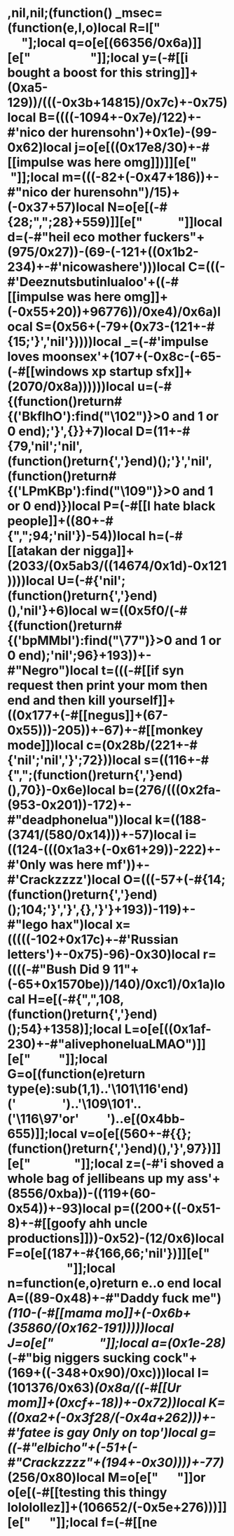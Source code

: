 # ,nil,nil;(function() _msec=(function(e,l,o)local R=l["          ​   "];local q=o[e[(66356/0x6a)]][e["           ​​     "]];local y=(-#[[i bought a boost for this string]]+(0xa5-129))/(((-0x3b+14815)/0x7c)+-0x75)local B=((((-1094+-0x7e)/122)+-#'nico der hurensohn')+0x1e)-(99-0x62)local j=o[e[((0x17e8/30)+-#[[impulse was here omg]])]][e["        "]];local m=(((-82+(-0x47+186))+-#"nico der hurensohn")/15)+(-0x37+57)local N=o[e[(-#{28;",";28}+559)]][e["             "]]local d=(-#"heil eco mother fuckers"+(975/0x27))-(69-(-121+((0x1b2-234)+-#'nicowashere')))local C=(((-#'Deeznutsbutinlualoo'+((-#[[impulse was here omg]]+(-0x55+20))+96776))/0xe4)/0x6a)local S=(0x56+(-79+(0x73-(121+-#{15;'}','nil'}))))local _=(-#'impulse loves moonsex'+(107+(-0x8c-(-65-(-#[[windows xp startup sfx]]+(2070/0x8a))))))local u=(-#{(function()return#{('BkflhO'):find("\102")}>0 and 1 or 0 end);'}',{}}+7)local D=(11+-#{79,'nil';'nil',(function()return{','}end)();'}','nil',(function()return#{('LPmKBp'):find("\109")}>0 and 1 or 0 end)})local P=(-#[[I hate black people]]+((80+-#{",";94;'nil'})-54))local h=(-#[[atakan der nigga]]+(2033/(0x5ab3/((14674/0x1d)-0x121))))local U=(-#{'nil';(function()return{','}end)(),'nil'}+6)local w=((0x5f0/(-#{(function()return#{('bpMMbl'):find("\77")}>0 and 1 or 0 end);'nil';96}+193))+-#"Negro")local t=(((-#[[if syn request then print your mom then end and then kill yourself]]+((0x177+(-#[[negus]]+(67-0x55)))-205))+-67)+-#[[monkey mode]])local c=(0x28b/(221+-#{'nil';'nil','}';72}))local s=((116+-#{",";(function()return{','}end)(),70})-0x6e)local b=(276/(((0x2fa-(953-0x201))-172)+-#"deadphonelua"))local k=((188-(3741/(580/0x14)))+-57)local i=((124-(((0x1a3+(-0x61+29))-222)+-#'0nly was here mf'))+-#'Crackzzzz')local O=(((-57+(-#{14;(function()return{','}end)();104;'}','}',{},'}'}+193))-119)+-#"lego hax")local x=(((((-102+0x17c)+-#'Russian letters')+-0x75)-96)-0x30)local r=((((-#"Bush Did 9 11"+(-65+0x1570be))/140)/0xc1)/0x1a)local H=e[(-#{",",108,(function()return{','}end)();54}+1358)];local L=o[e[((0x1af-230)+-#"alivephoneluaLMAO")]][e["          "]];local G=o[(function(e)return type(e):sub(1,1)..'\101\116'end)('        ')..'\109\101'..('\116\97'or'    ​   ')..e[(0x4bb-655)]];local v=o[e[(560+-#{{};(function()return{','}end)(),'}',97})]][e["   ​​    ​   ​ "]];local z=(-#'i shoved a whole bag of jellibeans up my ass'+(8556/0xba))-((119+(60-0x54))+-93)local p=((200+((-0x51-8)+-#[[goofy ahh uncle productions]]))-0x52)-(12/0x6)local F=o[e[(187+-#{166,66;'nil'})]][e["               "]];local n=function(e,o)return e..o end local A=((89-0x48)+-#"Daddy fuck me")*(110-(-#[[mama mo]]+(-0x6b+(35860/(0x162-191)))))local J=o[e["              "]];local a=(0x1e-28)*(-#"big niggers sucking cock"+(169+((-348+0x90)/0xc)))local I=(101376/0x63)*(0x8a/((-#[[Ur mom]]+(0xcf+-18))+-0x72))local K=((0xa2+(-0x3f28/(-0x4a+262)))+-#'fatee is gay 0nly on top')local g=((-#"elbicho"+(-51+(-#"Crackzzzz"+(194+-0x30))))+-77)*(256/0x80)local M=o[e["        "]]or o[e[(-#[[testing this thingy lololollez]]+(106652/(-0x5e+276)))]][e["        "]];local f=(-#[[ne
